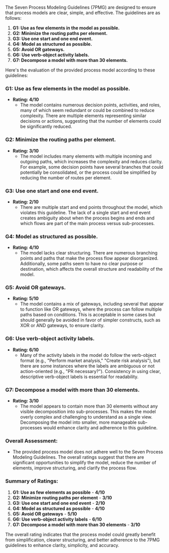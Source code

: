The Seven Process Modeling Guidelines (7PMG) are designed to ensure that process models are clear, simple, and effective. The guidelines are as follows:

1. **G1: Use as few elements in the model as possible.**
2. **G2: Minimize the routing paths per element.**
3. **G3: Use one start and one end event.**
4. **G4: Model as structured as possible.**
5. **G5: Avoid OR gateways.**
6. **G6: Use verb-object activity labels.**
7. **G7: Decompose a model with more than 30 elements.**

Here's the evaluation of the provided process model according to these guidelines:

### **G1: Use as few elements in the model as possible.**
- **Rating: 4/10**
  - The model contains numerous decision points, activities, and roles, many of which seem redundant or could be combined to reduce complexity. There are multiple elements representing similar decisions or actions, suggesting that the number of elements could be significantly reduced.

### **G2: Minimize the routing paths per element.**
- **Rating: 3/10**
  - The model includes many elements with multiple incoming and outgoing paths, which increases the complexity and reduces clarity. For example, some decision points have several branches that could potentially be consolidated, or the process could be simplified by reducing the number of routes per element.

### **G3: Use one start and one end event.**
- **Rating: 2/10**
  - There are multiple start and end points throughout the model, which violates this guideline. The lack of a single start and end event creates ambiguity about when the process begins and ends and which flows are part of the main process versus sub-processes.

### **G4: Model as structured as possible.**
- **Rating: 4/10**
  - The model lacks clear structuring. There are numerous branching points and paths that make the process flow appear disorganized. Additionally, some paths seem to have no clear purpose or destination, which affects the overall structure and readability of the model.

### **G5: Avoid OR gateways.**
- **Rating: 5/10**
  - The model contains a mix of gateways, including several that appear to function like OR gateways, where the process can follow multiple paths based on conditions. This is acceptable in some cases but should generally be avoided in favor of simpler constructs, such as XOR or AND gateways, to ensure clarity.

### **G6: Use verb-object activity labels.**
- **Rating: 6/10**
  - Many of the activity labels in the model do follow the verb-object format (e.g., "Perform market analysis," "Create risk analysis"), but there are some instances where the labels are ambiguous or not action-oriented (e.g., "PR necessary?"). Consistency in using clear, descriptive verb-object labels is essential for readability.

### **G7: Decompose a model with more than 30 elements.**
- **Rating: 3/10**
  - The model appears to contain more than 30 elements without any visible decomposition into sub-processes. This makes the model overly complex and challenging to understand as a single view. Decomposing the model into smaller, more manageable sub-processes would enhance clarity and adherence to this guideline.

### **Overall Assessment:**
- The provided process model does not adhere well to the Seven Process Modeling Guidelines. The overall ratings suggest that there are significant opportunities to simplify the model, reduce the number of elements, improve structuring, and clarify the process flow.

### **Summary of Ratings:**
1. **G1: Use as few elements as possible** - **4/10**
2. **G2: Minimize routing paths per element** - **3/10**
3. **G3: Use one start and one end event** - **2/10**
4. **G4: Model as structured as possible** - **4/10**
5. **G5: Avoid OR gateways** - **5/10**
6. **G6: Use verb-object activity labels** - **6/10**
7. **G7: Decompose a model with more than 30 elements** - **3/10**

The overall rating indicates that the process model could greatly benefit from simplification, clearer structuring, and better adherence to the 7PMG guidelines to enhance clarity, simplicity, and accuracy.